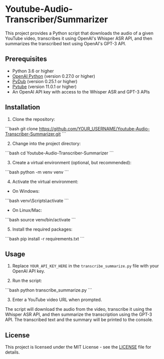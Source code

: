 # Youtube-Audio-Transcriber/Summarizer

This project provides a Python script that downloads the audio of a given YouTube video, transcribes it using OpenAI's Whisper ASR API, and then summarizes the transcribed text using OpenAI's GPT-3 API.

## Prerequisites

- Python 3.6 or higher
- [OpenAI Python](https://github.com/openai/openai) (version 0.27.0 or higher)
- [PyDub](https://github.com/jiaaro/pydub) (version 0.25.1 or higher)
- [Pytube](https://github.com/pytube/pytube) (version 11.0.1 or higher)
- An OpenAI API key with access to the Whisper ASR and GPT-3 APIs

## Installation

1. Clone the repository:

\`\`\`bash
git clone https://github.com/YOUR_USERNAME/Youtube-Audio-Transcriber-Summarizer.git
\`\`\`

2. Change into the project directory:

\`\`\`bash
cd Youtube-Audio-Transcriber-Summarizer
\`\`\`

3. Create a virtual environment (optional, but recommended):

\`\`\`bash
python -m venv venv
\`\`\`

4. Activate the virtual environment:

- On Windows:

\`\`\`bash
venv\Scripts\activate
\`\`\`

- On Linux/Mac:

\`\`\`bash
source venv/bin/activate
\`\`\`

5. Install the required packages:

\`\`\`bash
pip install -r requirements.txt
\`\`\`

## Usage

1. Replace `YOUR_API_KEY_HERE` in the `transcribe_summarize.py` file with your OpenAI API key.

2. Run the script:

\`\`\`bash
python transcribe_summarize.py
\`\`\`

3. Enter a YouTube video URL when prompted.

The script will download the audio from the video, transcribe it using the Whisper ASR API, and then summarize the transcription using the GPT-3 API. The transcribed text and the summary will be printed to the console.

## License

This project is licensed under the MIT License - see the [LICENSE](LICENSE) file for details.
